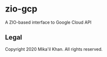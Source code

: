 # zio-gcp

A ZIO-based interface to Google Cloud API

## Legal

Copyright 2020 Mika'il Khan. All rights reserved.